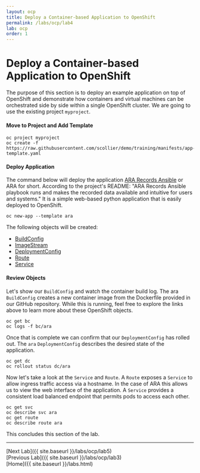 ```yaml
---
layout: ocp
title: Deploy a Container-based Application to OpenShift
permalink: /labs/ocp/lab4
lab: ocp
order: 1
---
```


# Deploy a Container-based Application to OpenShift

The purpose of this section is to deploy an example application on top of OpenShift and demonstrate how containers and virtual machines can be orchestrated side by side within a single OpenShift cluster. We are going to use the existing project `myproject`.

#### Move to Project and Add Template

```
oc project myproject
oc create -f https://raw.githubusercontent.com/scollier/demo/training/manifests/app-template.yaml
```

#### Deploy Application

The command below will deploy the application [ARA Records Ansible](https://github.com/openstack/ara) or ARA for short.
According to the project's README: "ARA Records Ansible playbook runs and makes the recorded data available and intuitive for users and systems."  It is a simple web-based python application that is easily deployed to OpenShift.

```
oc new-app --template ara
```
The following objects will be created:

- [BuildConfig](https://docs.openshift.org/latest/dev_guide/builds/build_strategies.html#docker-strategy-options)
- [ImageStream](https://docs.openshift.org/latest/dev_guide/managing_images.html)
- [DeploymentConfig](https://docs.openshift.org/latest/dev_guide/deployments/how_deployments_work.html)
- [Route](https://docs.openshift.org/latest/dev_guide/routes.html)
- [Service](https://docs.openshift.org/latest/architecture/core_concepts/pods_and_services.html#services)


#### Review Objects


Let's show our `BuildConfig` and watch the container build log. The ara `BuildConfig` creates a new container image from the Dockerfile provided in our GitHub repository. While this is running, feel free to explore the links above to learn more about these OpenShift objects.

```
oc get bc
oc logs -f bc/ara
```

Once that is complete we can confirm that our `DeploymentConfig` has rolled out. The `ara` `DeploymentConfig`
describes the desired state of the application.

```
oc get dc
oc rollout status dc/ara
```

Now let's take a look at the `Service` and `Route`. A `Route` exposes a `Service` to allow ingress traffic access via a hostname.
In the case of ARA this allows us to view the web interface of the application.
A `Service` provides a consistent load balanced endpoint that permits pods to access each other.


```
oc get svc
oc describe svc ara
oc get route
oc describe route ara
```

This concludes this section of the lab.

---

[Next Lab]({{ site.baseurl }}/labs/ocp/lab5)\
[Previous Lab]({{ site.baseurl }}/labs/ocp/lab3)\
[Home]({{ site.baseurl }}/labs.html)
